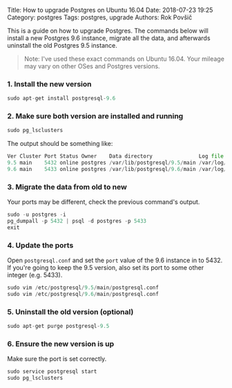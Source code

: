 Title: How to upgrade Postgres on Ubuntu 16.04
Date: 2018-07-23 19:25
Category: postgres
Tags: postgres, upgrade
Authors: Rok Povšič

This is a guide on how to upgrade Postgres. The commands below will install a new Postgres 9.6 instance, migrate all the data, and afterwards uninstall the old Postgres 9.5 instance.

<!-- PELICAN_END_SUMMARY -->

> Note: I've used these exact commands on Ubuntu 16.04. Your mileage may vary on other OSes and Postgres versions.

### 1. Install the new version

```python
sudo apt-get install postgresql-9.6
```

### 2. Make sure both version are installed and running

```python
sudo pg_lsclusters
```

The output should be something like:

```python
Ver Cluster Port Status Owner    Data directory               Log file
9.5 main    5432 online postgres /var/lib/postgresql/9.5/main /var/log/postgresql/postgresql-9.5-main.log
9.6 main    5433 online postgres /var/lib/postgresql/9.6/main /var/log/postgresql/postgresql-9.6-main.log
```

### 3. Migrate the data from old to new

Your ports may be different, check the previous command's output.

```python
sudo -u postgres -i
pg_dumpall -p 5432 | psql -d postgres -p 5433
exit
```

### 4. Update the ports

Open `postgresql.conf` and set the `port` value of the 9.6 instance in to 5432. If you're going to keep the 9.5 version, also set its port to some other integer (e.g. 5433).

```python
sudo vim /etc/postgresql/9.5/main/postgresql.conf
sudo vim /etc/postgresql/9.6/main/postgresql.conf
```

### 5. Uninstall the old version (optional)

```python
sudo apt-get purge postgresql-9.5
```

### 6. Ensure the new version is up

Make sure the port is set correctly.

```python
sudo service postgresql start
sudo pg_lsclusters
```